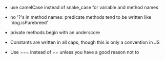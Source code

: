 * use camelCase instead of snake_case for variable and method names

* no '?'s in method names: predicate methods tend to be written like 'dog.isPurebreed'

* private methods begin with an underscore

* Constants are written in all caps, though this is only a convention in JS


* Use === instead of == unless you have a good reason not to
